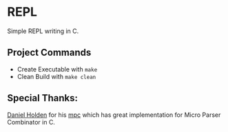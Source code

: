 # REPL
Simple REPL writing in C.

## Project Commands
 * Create Executable with `make`
 * Clean Build with `make clean`


## Special Thanks:

[Daniel Holden](https://github.com/orangeduck) for his [mpc](https://github.com/orangeduck/mpc) which has great implementation for Micro Parser Combinator in C.